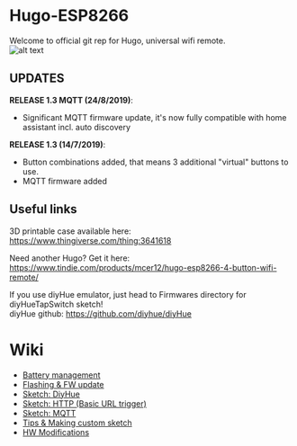 # Hugo-ESP8266

Welcome to official git rep for Hugo, universal wifi remote.  
![alt text](https://raw.githubusercontent.com/mcer12/Hugo-ESP8266/develop/Images/hugh.jpg)

## UPDATES
**RELEASE 1.3 MQTT (24/8/2019)**:  
- Significant MQTT firmware update, it's now fully compatible with home assistant incl. auto discovery  
  
**RELEASE 1.3 (14/7/2019)**:  
- Button combinations added, that means 3 additional "virtual" buttons to use.  
- MQTT firmware added

## Useful links
3D printable case available here:  
https://www.thingiverse.com/thing:3641618  

Need another Hugo? Get it here:  
https://www.tindie.com/products/mcer12/hugo-esp8266-4-button-wifi-remote/  

If you use diyHue emulator, just head to Firmwares directory for diyHueTapSwitch sketch!  
diyHue github: https://github.com/diyhue/diyHue  

# Wiki
* [Battery management](https://github.com/mcer12/Hugo-ESP8266/wiki/Battery-management)
* [Flashing & FW update](https://github.com/mcer12/Hugo-ESP8266/wiki/Flashing-&-FW-update)
* [Sketch: DiyHue](https://github.com/mcer12/Hugo-ESP8266/wiki/Sketch:-DiyHue)
* [Sketch: HTTP (Basic URL trigger)](https://github.com/mcer12/Hugo-ESP8266/wiki/Sketch:-HTTP-(Basic-URL-trigger))
* [Sketch: MQTT](https://github.com/mcer12/Hugo-ESP8266/wiki/Sketch:-MQTT)
* [Tips & Making custom sketch](https://github.com/mcer12/Hugo-ESP8266/wiki/Tips-&-Making-custom-sketch)
* [HW Modifications](https://github.com/mcer12/Hugo-ESP8266/wiki/HW-Modifications)
